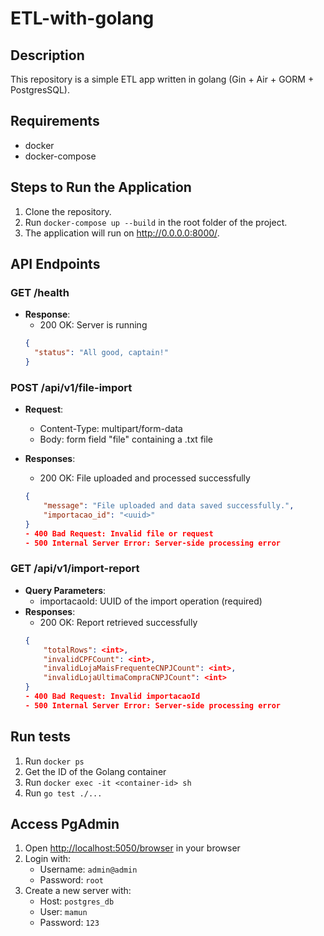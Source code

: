 # ETL-with-golang

## Description

This repository is a simple ETL app written in golang (Gin + Air + GORM + PostgresSQL).

## Requirements

- docker
- docker-compose

## Steps to Run the Application

1. Clone the repository.
2. Run `docker-compose up --build` in the root folder of the project.
3. The application will run on http://0.0.0.0:8000/.

## API Endpoints

### GET /health

- **Response**:
  - 200 OK: Server is running
  ```json
  {
    "status": "All good, captain!"
  }
  ```

### POST /api/v1/file-import

- **Request**:
  - Content-Type: multipart/form-data
  - Body: form field "file" containing a .txt file
- **Responses**:

  - 200 OK: File uploaded and processed successfully

  ```json
  {
      "message": "File uploaded and data saved successfully.",
      "importacao_id": "<uuid>"
  }
  - 400 Bad Request: Invalid file or request
  - 500 Internal Server Error: Server-side processing error

  ```

### GET /api/v1/import-report

- **Query Parameters**:
  - importacaoId: UUID of the import operation (required)
- **Responses**:
  - 200 OK: Report retrieved successfully
  ```json
  {
      "totalRows": <int>,
      "invalidCPFCount": <int>,
      "invalidLojaMaisFrequenteCNPJCount": <int>,
      "invalidLojaUltimaCompraCNPJCount": <int>
  }
  - 400 Bad Request: Invalid importacaoId
  - 500 Internal Server Error: Server-side processing error
  ```

## Run tests

1. Run `docker ps`
2. Get the ID of the Golang container
3. Run `docker exec -it <container-id> sh`
4. Run `go test ./...`

## Access PgAdmin

1. Open [http://localhost:5050/browser](http://localhost:5050/browser) in your browser
2. Login with:
   - Username: `admin@admin`
   - Password: `root`
3. Create a new server with:
   - Host: `postgres_db`
   - User: `mamun`
   - Password: `123`
